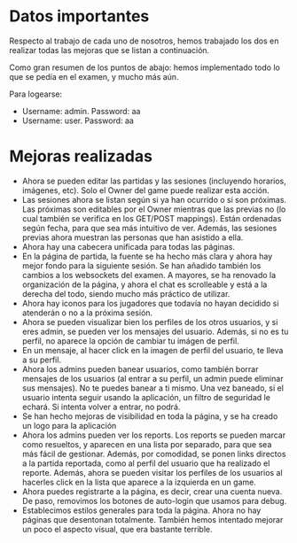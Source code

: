 # Datos importantes
Respecto al trabajo de cada uno de nosotros, hemos trabajado los dos en realizar todas las mejoras que se listan a continuación.

Como gran resumen de los puntos de abajo: hemos implementado todo lo que se pedía en el examen, y mucho más aún.

Para logearse:
 - Username: admin. Password: aa
 - Username: user. Password: aa

# Mejoras realizadas

- Ahora se pueden editar las partidas y las sesiones (incluyendo horarios, imágenes, etc). Solo el Owner del game puede realizar esta acción.
- Las sesiones ahora se listan según si ya han ocurrido o si son próximas. Las próximas son editables por el Owner mientras que las previas no (lo cual también se verifica en los GET/POST mappings). Están ordenadas según fecha, para que sea más intuitivo de ver. Además, las sesiones previas ahora muestran las personas que han asistido a ella.
- Ahora hay una cabecera unificada para todas las páginas.
- En la página de partida, la fuente se ha hecho más clara y ahora hay mejor fondo para la siguiente sesión. Se han añadido también los cambios a los websockets del examen. A mayores, se ha renovado la organización de la página, y ahora el chat es scrolleable y está a la derecha del todo, siendo mucho más práctico de utilizar.
- Ahora hay iconos para los jugadores que todavía no hayan decidido si atenderán o no a la próxima sesión.
- Ahora se pueden visualizar bien los perfiles de los otros usuarios, y si eres admin, se pueden ver los mensajes del usuario. Además, si no es tu perfil, no aparece la opción de cambiar tu imágen de perfil.
- En un mensaje, al hacer click en la imagen de perfil del usuario, te lleva a su perfil.
- Ahora los admins pueden banear usuarios, como también borrar mensajes de los usuarios (al entrar a su perfil, un admin puede eliminar sus mensajes). No te puedes banear a ti mismo. Una vez baneado, si el usuario intenta seguir usando la aplicación, un filtro de seguridad le echará. Si intenta volver a entrar, no podrá.
- Se han hecho mejoras de visibilidad en toda la página, y se ha creado un logo para la aplicación
- Ahora los admins pueden ver los reports. Los reports se pueden marcar como resueltos, y aparecen en una lista por separado, para que sea más fácil de gestionar. Además, por comodidad, se ponen links directos a la partida reportada, como al perfil del usuario que ha realizado el reporte. Además, ahora se pueden visitar los perfiles de los usuarios al hacerles click en la lista que aparece a la izquierda en un game.
- Ahora puedes registrarte a la página, es decir, crear una cuenta nueva. De paso, removimos los botones de auto-login que usamos para debug.
- Establecimos estilos generales para toda la página. Ahora no hay páginas que desentonan totalmente. También hemos intentado mejorar un poco el aspecto visual, que era bastante terrible.